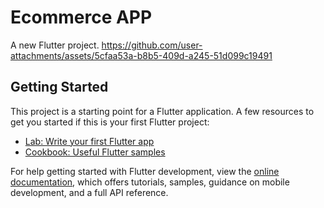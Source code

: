 # Ecommerce APP

A new Flutter project.
https://github.com/user-attachments/assets/5cfaa53a-b8b5-409d-a245-51d099c19491

## Getting Started
<!-- Failed to upload "project run.mp4" -->
This project is a starting point for a Flutter application.
A few resources to get you started if this is your first Flutter project:

- [Lab: Write your first Flutter app](https://docs.flutter.dev/get-started/codelab)
- [Cookbook: Useful Flutter samples](https://docs.flutter.dev/cookbook)

For help getting started with Flutter development, view the
[online documentation](https://docs.flutter.dev/), which offers tutorials,
samples, guidance on mobile development, and a full API reference.
